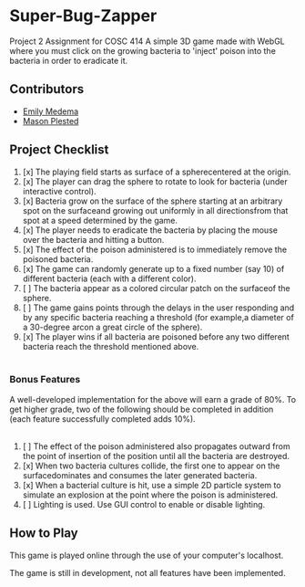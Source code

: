 # Super-Bug-Zapper
Project 2 Assignment for COSC 414 
A simple 3D game made with WebGL where you must click on the growing bacteria to 'inject' poison into the bacteria in order to eradicate it.

## Contributors
 - [Emily Medema](https://github.com/emedema)
 - [Mason Plested](https://github.com/MasonPles)

## Project Checklist

1. [x] The playing field starts as surface of a spherecentered at the origin. <br>
2. [x] The player can drag the sphere to rotate to look for bacteria (under interactive control).<br>
3. [x] Bacteria grow on the surface of the sphere starting at an arbitrary spot on the surfaceand growing out uniformly in all directionsfrom that spot at a speed determined by the game.<br>
4. [x] The player needs to eradicate the bacteria by placing the mouse over the bacteria and hitting a button.<br>
5. [x] The effect of the poison administered is to immediately remove the poisoned bacteria.<br>
6. [x] The game can randomly generate up to a fixed number (say 10) of different bacteria (each with a different color).<br>
7. [ ] The bacteria appear as a colored circular patch on the surfaceof the sphere.<br>
8. [ ] The game gains points through the delays in the user responding and by any specific bacteria reaching a threshold (for example,a diameter of a 30-degree arcon a great circle of the sphere).<br>
9. [x] The player wins if all bacteria are poisoned before any two different bacteria reach the threshold mentioned above.<br><br>

### Bonus Features
A well-developed implementation for the above will earn a grade of 80%. To get higher grade, two of the following should be completed in addition (each feature successfully completed adds 10%).<br><br>

1. [ ] The effect of the poison administered also propagates outward from the point of insertion of the position until all the bacteria are destroyed.<br>
2. [x] When two bacteria cultures collide, the first one to appear on the surfacedominates and consumes the later generated bacteria.<br>
3. [x] When a bacterial culture is hit, use a simple 2D particle system to simulate an explosion at the point where the poison is administered.<br>
4. [ ] Lighting is used. Use GUI control to enable or disable lighting.<br>

## How to Play

This game is played online through the use of your computer's localhost.

The game is still in development, not all features have been implemented.
